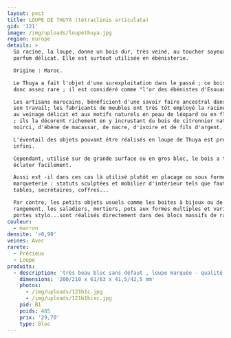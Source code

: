 ```yaml
---
layout: post
title: LOUPE DE THUYA (tétraclinis articulata)
gid: '121'
image: /img/uploads/loupethuya.jpg
region: europe
details: >
  Sa racine, la loupe, donne un bois dur, très veiné, au toucher soyeux et au
  parfum délicat. Elle est surtout utilisée en ébénisterie. 

  Origine : Maroc.

  Le Thuya a fait l'objet d'une surexploitation dans le passé ; ce bois devient
  donc assez rare ; il est considéré comme "l'or des ébénistes d'Esouaouira.

  Les artisans marocains, bénéficient d'une savoir faire ancestral dans l'art de
  son travail; les fabricants de meubles ont très tôt employé la racine du Thuya
  au veinage délicat et aux motifs naturels en peau de léopard ou en flammèches
  ; ils la décorent richement en y incrustant du bois de citronnier naturel ou
  noirci, d'ébène de macassar, de nacre, d'ivoire et de fils d'argent. 

  L'éventail des objets pouvant être réalisés en loupe de Thuya est presque
  infini. 

  Cependant, utilisé sur de grande surface ou en gros bloc, le bois a tendance à
  éclater facilement. 

  Aussi est -il dans ces cas là utilisé plutôt en placage ou sous forme de
  marqueterie : statuts sculptées et mobilier d'intérieur tels que fauteuil,
  tables, secrétaires, coffres... 

  Par contre, les petits objets usuels comme les boites à bijoux ou de
  rangement, les saladiers, mortiers, pots aux formes multiples et variées,
  portes stylo...sont réalisés directement dans des blocs massifs de racine. 
couleur:
  - marron
densite: '>0,90'
veines: Avec
rarete:
  - Précieux
  - Loupe
produits:
  - description: 'très beau bloc sans défaut , loupe marquée - qualité A++ - densité 0,91'
    dimensions: '200/210 x 61/63 x 41,5/42,5 mm'
    photos:
      - /img/uploads/121b1c.jpg
      - /img/uploads/121b1bisc.jpg
    pid: B1
    poids: 485
    prix: '29,70'
    type: Bloc
---
```


